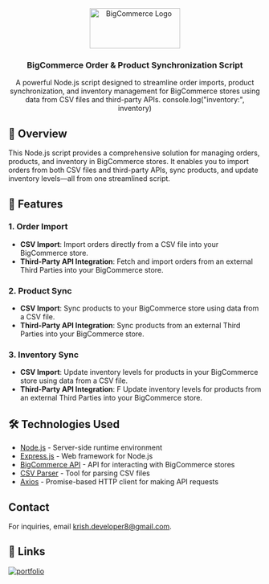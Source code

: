 <div align="center">
  <a href="https://www.bigcommerce.com/">
    <img src="https://storage.googleapis.com/s.mkswft.com/RmlsZTphZDI0ZGJmZC0zNDExLTRjZTctOGJiZC01NDJkYzgyOTg1ZmQ=/bc-logo-dark.svg" alt="BigCommerce Logo" width="180" height="80">
  </a>
  <h3 align="center">BigCommerce Order & Product Synchronization Script</h3>
  <p align="center">
    A powerful Node.js script designed to streamline order imports, product synchronization, and inventory management for BigCommerce stores using data from CSV files and third-party APIs.
    console.log("inventory:", inventory)
  </p>
</div>

## 📖 Overview

This Node.js script provides a comprehensive solution for managing orders, products, and inventory in BigCommerce stores. It enables you to import orders from both CSV files and third-party APIs, sync products, and update inventory levels—all from one streamlined script.

## 🚀 Features

### 1. Order Import

- **CSV Import**: Import orders directly from a CSV file into your BigCommerce store.
- **Third-Party API Integration**: Fetch and import orders from an external Third Parties into your BigCommerce store.

### 2. Product Sync

- **CSV Import**: Sync products to your BigCommerce store using data from a CSV file.
- **Third-Party API Integration**: Sync products from an external Third Parties into your BigCommerce store.

### 3. Inventory Sync

- **CSV Import**: Update inventory levels for products in your BigCommerce store using data from a CSV file.
- **Third-Party API Integration**: F Update inventory levels for products from an external Third Parties into your BigCommerce store.

## 🛠️ Technologies Used

- [Node.js](https://nodejs.org) - Server-side runtime environment
- [Express.js](https://expressjs.com) - Web framework for Node.js
- [BigCommerce API](https://developer.bigcommerce.com/api-docs) - API for interacting with BigCommerce stores
- [CSV Parser](https://www.npmjs.com/package/csv-parser) - Tool for parsing CSV files
- [Axios](https://axios-http.com/) - Promise-based HTTP client for making API requests




## Contact

For inquiries, email [krish.developer8@gmail.com](mailto:krish.developer8@gmail.com).

## 🔗 Links

[![portfolio](https://img.shields.io/badge/my_portfolio-000?style=for-the-badge&logo=ko-fi&logoColor=white)](https://github.com/krish-developer)
